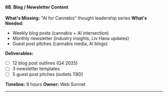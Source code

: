 #### **6B. Blog / Newsletter Content**

**What's Missing:** "AI for Cannabis" thought leadership series
**What's Needed:**

- Weekly blog posts (cannabis + AI intersection)
- Monthly newsletter (industry insights, Liv Hana updates)
- Guest post pitches (cannabis media, AI blogs)

**Deliverables:**

- [ ] 12 blog post outlines (Q4 2025)
- [ ] 3 newsletter templates
- [ ] 5 guest post pitches (outlets TBD)

**Timeline:** 8 hours
**Owner:** Web Sonnet

---
